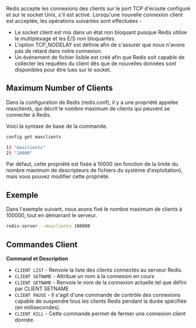 Redis accepte les connexions des clients sur le port TCP d'écoute configuré et sur le socket Unix, s'il est activé. Lorsqu'une nouvelle connexion client est acceptée, les opérations suivantes sont effectuées -

- Le socket client est mis dans un état non bloquant puisque Redis utilise le multiplexage et les E/S non bloquantes.
- L'option TCP_NODELAY est définie afin de s'assurer que nous n'avons pas de retard dans notre connexion.
- Un événement de fichier lisible est créé afin que Redis soit capable de collecter les requêtes du client dès que de nouvelles données sont disponibles pour être lues sur le socket.

## Maximum Number of Clients

Dans la configuration de Redis (redis.conf), il y a une propriété appelée maxclients, qui décrit le nombre maximum de clients qui peuvent se connecter à Redis.

Voici la syntaxe de base de la commande.

```bash
config get maxclients  

1) "maxclients" 
2) "10000" 
```

Par défaut, cette propriété est fixée à 10000 (en fonction de la limite du nombre maximum de descripteurs de fichiers du système d'exploitation), mais vous pouvez modifier cette propriété.

## Exemple

Dans l'exemple suivant, nous avons fixé le nombre maximum de clients à 100000, tout en démarrant le serveur.

```bash
redis-server --maxclients 100000 
```

## Commandes Client

**Command et Description**

- ```CLIENT LIST``` - Renvoie la liste des clients connectés au serveur Redis.
- ```CLIENT SETNAME``` - Attribue un nom à la connexion en cours
- ```CLIENT GETNAME``` - Renvoie le nom de la connexion actuelle tel que défini par CLIENT SETNAME
- ```CLIENT PAUSE``` - Il s'agit d'une commande de contrôle des connexions capable de suspendre tous les clients Redis pendant la durée spécifiée (en millisecondes).
- ```CLIENT KILL``` - Cette commande permet de fermer une connexion client donnée.